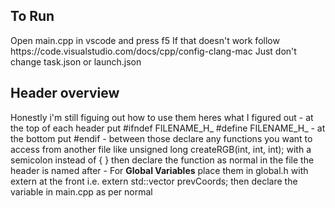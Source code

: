 <h2>To Run</h2>
Open main.cpp in vscode and press f5
If that doesn't work follow https://code.visualstudio.com/docs/cpp/config-clang-mac
Just don't change task.json or launch.json

<h2>Header overview</h2>
Honestly i'm still figuing out how to use them heres what I figured out
    - at the top of each header put
        #ifndef FILENAME_H_
        #define FILENAME_H_
    - at the bottom put
        #endif
    - between those declare any functions you want to access from another file like
        unsigned long createRGB(int, int, int);
        with a semicolon instead of { }
        then declare the function as normal in the file the header is named after
    - For <b>Global Variables</b> place them in global.h with extern at the front
        i.e. extern std::vector<int> prevCoords;
        then declare the variable in main.cpp as per normal

